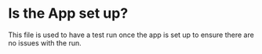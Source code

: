 # Is the App set up?

This file is used to have a test run once the app is set up to ensure there are no issues with the run.